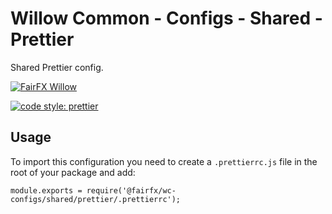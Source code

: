 # Willow Common - Configs - Shared - Prettier

Shared Prettier config.

[![FairFX Willow](https://img.shields.io/badge/%20fairfx-willow-00AFCE.svg?style=for-the-badge)](https://github.com/FairFXGroup/willow-common)

[![code style: prettier](https://img.shields.io/badge/code_style-prettier-ff69b4.svg?style=flat-square)](https://github.com/prettier/prettier)

## Usage

To import this configuration you need to create a `.prettierrc.js` file in the root of your package and add:

```
module.exports = require('@fairfx/wc-configs/shared/prettier/.prettierrc');
```
